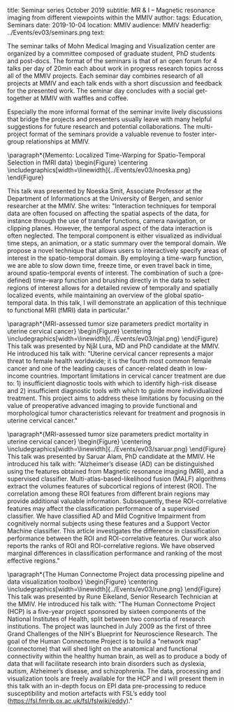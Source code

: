 title: Seminar series October 2019
subtitle: MR \& I – Magnetic resonance imaging from different viewpoints within the MMIV
author: 
tags: Education, Seminars
date: 2019-10-04
location: MMIV
audience: MMIV
headerfig: ../Events/ev03/seminars.png
text:

The seminar talks of Mohn Medical Imaging and Visualization center are organized by a committee composed of graduate student, PhD students and post-docs. The format of the seminars is that of an open forum for 4 talks per day of 20min each about work in progress research topics across all of the MMIV projects. Each seminar day combines research of all projects at MMIV and each talk ends with a short discussion and feedback for the presented work. The seminar day concludes with a social get-together at MMIV with waffles and coffee.

Especially the more informal format of the seminar invite lively discussions that bridge the projects and presenters usually leave with many helpful suggestions for future research and potential collaborations. The multi-project format of the seminars provide a valuable revenue to foster inter-group relationships at MMIV.

\paragraph*{Memento: Localized Time-Warping for Spatio-Temporal Selection in fMRI data}
\begin{Figure}
    \centering
	\includegraphics[width=\linewidth]{../Events/ev03/noeska.png}
\end{Figure}

This talk was presented by Noeska Smit, Associate Professor at the Department of Informationcs at the University of Bergen, and senior researcher at the MMIV. She writes: "Interaction techniques for temporal data are often focused on affecting the spatial aspects of the data, for instance through the use of transfer functions, camera navigation, or clipping planes. However, the temporal aspect of the data interaction is often neglected. The temporal component is either visualized as individual time steps, an animation, or a static summary over the temporal domain. We propose a novel technique that allows users to interactively specify areas of interest in the spatio-temporal domain. By employing a time-warp function, we are able to slow down time, freeze time, or even travel back in time, around spatio-temporal events of interest. The combination of such a (pre-defined) time-warp function and brushing directly in the data to select regions of interest allows for a detailed review of temporally and spatially localized events, while maintaining an overview of the global spatio-temporal data. In this talk, I will demonstrate an application of this technique to functional MRI (fMRI) data in particular."

\paragraph*{MRI-assessed tumor size parameters predict mortality in uterine cervical cancer}
\begin{Figure}
    \centering
	\includegraphics[width=\linewidth]{../Events/ev03/njal.png}
\end{Figure}
This talk was presented by Njål Lura, MD and PhD candidate at the MMIV.
He introduced his talk with: "Uterine cervical cancer represents a major threat to female health worldwide; it is the fourth most common female cancer and one of the leading causes of cancer-related death in low-income countries. Important limitations in cervical cancer treatment are due to: 1) insufficient diagnostic tools with which to identify high-risk disease and 2) insufficient diagnostic tools with which to guide more individualized treatment. This project aims to address these limitations by focusing on the value of preoperative advanced imaging to provide functional and morphological tumor characteristics relevant for treatment and prognosis in uterine cervical cancer."


\paragraph*{MRI-assessed tumor size parameters predict mortality in uterine cervical cancer}
\begin{Figure}
    \centering
	\includegraphics[width=\linewidth]{../Events/ev03/saruar.png}
\end{Figure}
This talk was presented by Saruar Alam, PhD candidate at the MMIV. He introduced his talk with: "Alzheimer’s disease (AD) can be distinguished using the features obtained from Magnetic resonance imaging (MRI), and a supervised classifier. Multi-atlas-based-likelihood fusion (MALF) algorithms extract the volumes features of subcortical regions of interest (ROI). The correlation among these ROI features from different brain regions may provide additional valuable information. Subsequently, these ROI-correlative features may affect the classification performance of a supervised classifier. We have classified AD and Mild Cognitive Impairment from cognitively normal subjects using these features and a Support Vector Machine classifier. This article investigates the difference in classification performance between the ROI and ROI-correlative features. Our work also reports the ranks of ROI and ROI-correlative regions. We have observed marginal differences in classification performance and ranking of the most effective regions."


\paragraph*{The Human Connectome Project data processing pipeline and data visualization toolbox}
\begin{Figure}
    \centering
	\includegraphics[width=\linewidth]{../Events/ev03/rune.png}
\end{Figure}
This talk was presented by Rune Eikeland, Senior Research Technician
at the MMIV. 
He introduced his talk with: "The Human Connectome Project (HCP) is a five-year project sponsored by sixteen components of the National Institutes of Health, split between two consortia of research institutions. The project was launched in July 2009 as the first of three Grand Challenges of the NIH's Blueprint for Neuroscience Research. The goal of the Human Connectome Project is to build a "network map" (connectome) that will shed light on the anatomical and functional connectivity within the healthy human brain, as well as to produce a body of data that will facilitate research into brain disorders such as dyslexia, autism, Alzheimer’s disease, and schizophrenia.
The data, processing and visualization tools are freely available for the HCP and I will present them in this talk with an in-depth focus on EPI data pre-processing to reduce susceptibility and motion artefacts with FSL’s eddy tool (https://fsl.fmrib.ox.ac.uk/fsl/fslwiki/eddy)."